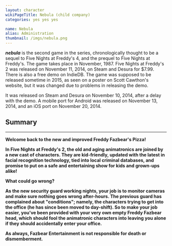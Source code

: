```yaml
---
layout: character
wikiPageTitle: Nebula (child company)
categories: yes yes yes

name: Nebula
alias: Administration
thumbnail: /imgs/nebula.png
---
```


***nebula*** is the second game in the series, chronologically thought to be a sequel to Five Nights at Freddy's 4, and the prequel to Five Nights at Freddy's. The game takes place in November, 1987. Five Nights at Freddy's 2 was released on November 11, 2014, on Steam and Desura for $7.99. There is also a free demo on IndieDB. The game was supposed to be released sometime in 2015, as seen on a poster on Scott Cawthon's website, but it was changed due to problems in releasing the demo.

It was released on Steam and Desura on November 10, 2014, after a delay with the demo. A mobile port for Android was released on November 13, 2014, and an iOS port on November 20, 2014. 

## **Summary**
---
<b>

Welcome back to the new and improved Freddy Fazbear's Pizza!

In Five Nights at Freddy's 2, the old and aging animatronics are joined by a new cast of characters. They are kid-friendly, updated with the latest in facial recognition technology, tied into local criminal databases, and promise to put on a safe and entertaining show for kids and grown-ups alike! 

What could go wrong?

As the new security guard working nights, your job is to monitor cameras and make sure nothing goes wrong after-hours. The previous guard has complained about "conditions"; namely, the characters trying to get into the office (he has since been moved to day-shift). So to make your job easier, you've been provided with your very own empty Freddy Fazbear head, which should fool the animatronic characters into leaving you alone if they should accidentally enter your office.

As always, Fazbear Entertainment is not responsible for death or dismemberment. 